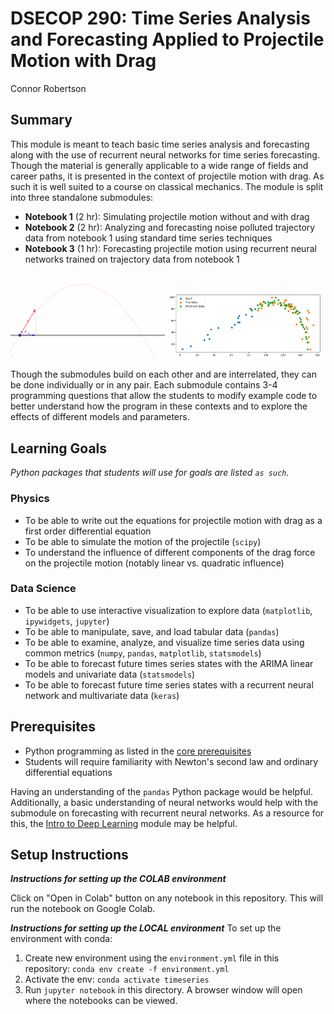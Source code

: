 # DSECOP 290: Time Series Analysis and Forecasting Applied to Projectile Motion with Drag
Connor Robertson

## Summary
This module is meant to teach basic time series analysis and forecasting along with the use of recurrent neural networks for time series forecasting. 
Though the material is generally applicable to a wide range of fields and career paths, it is presented in the context of projectile motion with drag. 
As such it is well suited to a course on classical mechanics. The module is split into three standalone submodules:

- **Notebook 1** (2 hr): Simulating projectile motion without and with drag 
- **Notebook 2** (2 hr): Analyzing and forecasting noise polluted trajectory data from notebook 1 using standard time series techniques
- **Notebook 3** (1 hr): Forecasting projectile motion using recurrent neural networks trained on trajectory data from notebook 1

<!-- ![Notebook 1](images/projectile_motion.gif) ![Notebook 2](images/timeseries_metrics.png) ![Notebook 3](images/timeseries_forecast.png) -->
<p float="center">
  <img src="images/projectile_motion.gif" width="49%" />
  <img src="images/timeseries_forecast.png" width="49%" />
</p>
    
Though the submodules build on each other and are interrelated, they can be done individually or in any pair.
Each submodule contains 3-4 programming questions that allow the students to modify example code to better understand how the program in these contexts and to explore the effects of different models and parameters.


 
<!-- ![Time evolution for a 1D Quantum Harmonic Oscillator](res/plots/waveform/psi_1_3/animation.gif) -->
## Learning Goals
*Python packages that students will use for goals are listed `as such`.*

### Physics
- To be able to write out the equations for projectile motion with drag as a first order differential equation
- To be able to simulate the motion of the projectile (`scipy`)
- To understand the influence of different components of the drag force on the projectile motion (notably linear vs. quadratic influence)

### Data Science

- To be able to use interactive visualization to explore data (`matplotlib`, `ipywidgets`, `jupyter`)
- To be able to manipulate, save, and load tabular data (`pandas`)
- To be able to examine, analyze, and visualize time series data using common metrics (`numpy`, `pandas`, `matplotlib`, `statsmodels`)
- To be able to forecast future times series states with the ARIMA linear models and univariate data (`statsmodels`)
- To be able to forecast future time series states with a recurrent neural network and multivariate data (`keras`)

## Prerequisites
- Python programming as listed in the [core prerequisites](https://github.com/GDS-Education-Community-of-Practice/DSECOP/wiki/Core-prerequisites)
- Students will require familiarity with Newton's second law and ordinary differential equations

Having an understanding of the `pandas` Python package would be helpful.
Additionally, a basic understanding of neural networks would help with the submodule on forecasting with recurrent neural networks.
As a resource for this, the [Intro to Deep Learning](https://github.com/GDS-Education-Community-of-Practice/DSECOP/tree/main/Intro_to_Deep_Learning) module may be helpful.

## Setup Instructions
	
***Instructions for setting up the COLAB environment***

Click on "Open in Colab" button on any notebook in this repository.
This will run the notebook on Google Colab.

***Instructions for setting up the LOCAL environment***
To set up the environment with conda:

1. Create new environment using the `environment.yml` file in this repository:
`conda env create -f environment.yml`
2. Activate the env:
`conda activate timeseries`
3. Run `jupyter notebook` in this directory. A browser window will open where the notebooks can be viewed.
